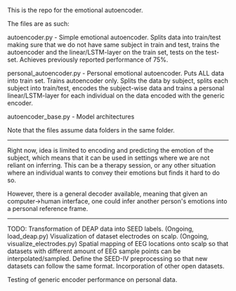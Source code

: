 This is the repo for the emotional autoencoder.

The files are as such:

autoencoder.py - Simple emotional autoencoder. Splits data into train/test making sure that we do not have same subject in train and test, trains the autoencoder and the linear/LSTM-layer on the train set, tests on the test-set. Achieves previously reported performance of 75%.

personal_autoencoder.py - Personal emotional autoencoder. Puts ALL data into train set. Trains autoencoder only. Splits the data by subject, splits each subject into train/test, encodes the subject-wise data and trains a personal linear/LSTM-layer for each individual on the data encoded with the generic encoder.

autoencoder_base.py - Model architectures

Note that the files assume data folders in the same folder.

----------------------------------------------------------------

Right now, idea is limited to encoding and predicting the emotion of the subject, which means that it can be used in settings where we are not reliant on inferring. This can be a therapy session, or any other situation where an individual wants to convey their emotions but finds it hard to do so.

However, there is a general decoder available, meaning that given an computer->human interface, one could infer another person's emotions into a personal reference frame.

-----------------------------------------------------------------

TODO:
Transformation of DEAP data into SEED labels. (Ongoing, load_deap.py)
Visualization of dataset electrodes on scalp. (Ongoing, visualize_electrodes.py)
Spatial mapping of EEG locations onto scalp so that datasets with different amount of EEG sample points can be interpolated/sampled.
Define the SEED-IV preprocessing so that new datasets can follow the same format.
Incorporation of other open datasets.

Testing of generic encoder performance on personal data.

